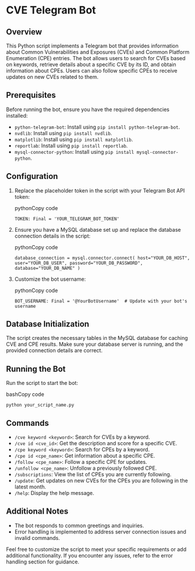 CVE Telegram Bot
================

Overview
--------

This Python script implements a Telegram bot that provides information about Common Vulnerabilities and Exposures (CVEs) and Common Platform Enumeration (CPE) entries. The bot allows users to search for CVEs based on keywords, retrieve details about a specific CVE by its ID, and obtain information about CPEs. Users can also follow specific CPEs to receive updates on new CVEs related to them.

Prerequisites
-------------

Before running the bot, ensure you have the required dependencies installed:

-   `python-telegram-bot`: Install using `pip install python-telegram-bot`.
-   `nvdlib`: Install using `pip install nvdlib`.
-   `matplotlib`: Install using `pip install matplotlib`.
-   `reportlab`: Install using `pip install reportlab`.
-   `mysql-connector-python`: Install using `pip install mysql-connector-python`.

Configuration
-------------

1.  Replace the placeholder token in the script with your Telegram Bot API token:

    pythonCopy code

    `TOKEN: Final = 'YOUR_TELEGRAM_BOT_TOKEN'`

2.  Ensure you have a MySQL database set up and replace the database connection details in the script:

    pythonCopy code

    `database_connection = mysql.connector.connect(
        host="YOUR_DB_HOST",
        user="YOUR_DB_USER",
        password="YOUR_DB_PASSWORD",
        database="YOUR_DB_NAME"
    )`

3.  Customize the bot username:

    pythonCopy code

    `BOT_USERNAME: Final = '@YourBotUsername'  # Update with your bot's username`

Database Initialization
-----------------------

The script creates the necessary tables in the MySQL database for caching CVE and CPE results. Make sure your database server is running, and the provided connection details are correct.

Running the Bot
---------------

Run the script to start the bot:

bashCopy code

`python your_script_name.py`

Commands
--------

-   `/cve keyword <keyword>`: Search for CVEs by a keyword.
-   `/cve id <cve_id>`: Get the description and score for a specific CVE.
-   `/cpe keyword <keyword>`: Search for CPEs by a keyword.
-   `/cpe id <cpe_name>`: Get information about a specific CPE.
-   `/follow <cpe_name>`: Follow a specific CPE for updates.
-   `/unfollow <cpe_name>`: Unfollow a previously followed CPE.
-   `/subscriptions`: View the list of CPEs you are currently following.
-   `/update`: Get updates on new CVEs for the CPEs you are following in the latest month.
-   `/help`: Display the help message.

Additional Notes
----------------

-   The bot responds to common greetings and inquiries.
-   Error handling is implemented to address server connection issues and invalid commands.

Feel free to customize the script to meet your specific requirements or add additional functionality. If you encounter any issues, refer to the error handling section for guidance.